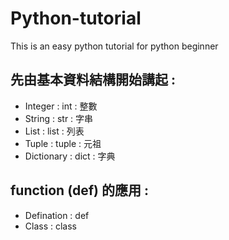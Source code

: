 # Python-tutorial
This is an easy python tutorial for python beginner 


## 先由基本資料結構開始講起 :
* Integer : int : 整數
* String : str : 字串
* List : list : 列表
* Tuple : tuple : 元祖
* Dictionary : dict : 字典

## function (def) 的應用 :
* Defination : def 
* Class : class
